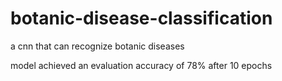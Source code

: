 # botanic-disease-classification
a cnn that can recognize botanic diseases

model achieved an evaluation accuracy of 78% after 10 epochs
